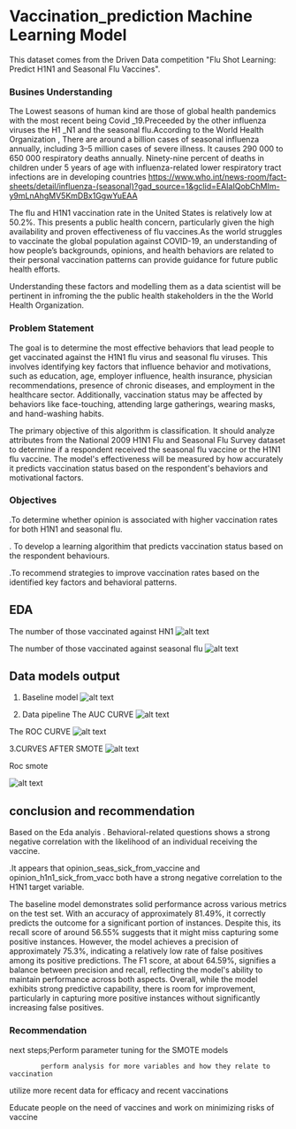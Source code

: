 
# Vaccination_prediction Machine Learning Model
This dataset comes from the Driven Data competition "Flu Shot Learning: Predict H1N1 and Seasonal Flu Vaccines".

### Busines Understanding
The Lowest seasons of  human kind  are those of global health  pandemics with the  most recent being Covid _19.Preceeded by the other influenza viruses the H1 _N1 and the seasonal flu.According to the World Health Organization , There are around a billion cases of seasonal influenza annually, including 3–5 million cases of severe illness.
It causes 290 000 to 650 000 respiratory deaths annually.
Ninety-nine percent of deaths in children under 5 years of age with influenza-related lower respiratory tract infections are in developing countries https://www.who.int/news-room/fact-sheets/detail/influenza-(seasonal)?gad_source=1&gclid=EAIaIQobChMIm-y9mLnAhgMV5KmDBx1GgwYuEAA


The flu and H1N1 vaccination rate in the United States is relatively low at 50.2%. This presents a public 
health concern, particularly given the high availability and proven effectiveness of flu vaccines.As the world struggles to vaccinate the global population against COVID-19, an understanding of how people’s backgrounds, opinions, and health behaviors are related to their personal vaccination patterns can provide guidance for future public health efforts.

Understanding these factors and modelling them  as a data scientist will be pertinent in infroming  the the public health stakeholders in the  the World Health Organization.


### Problem Statement
 The goal is to determine the most effective behaviors that lead people to get vaccinated against the H1N1 flu virus and seasonal flu viruses. This involves identifying key factors that influence behavior and motivations, such as education, age, employer influence, health insurance, physician recommendations, presence of chronic diseases, and employment in the healthcare sector. Additionally, vaccination status may be affected by behaviors like face-touching, attending large gatherings, wearing masks, and hand-washing habits.

The primary objective of this algorithm is classification. It should analyze attributes from the National 2009 H1N1 Flu and Seasonal Flu Survey dataset to determine if a respondent received the seasonal flu vaccine or the H1N1 flu vaccine. The model's effectiveness will be measured by how accurately it predicts vaccination status based on the respondent's behaviors and motivational factors.


### Objectives
.To determine whether opinion is  associated with higher vaccination rates for both H1N1 and seasonal flu.

. To develop a learning algorithim that predicts vaccination status based on the respondent behaviours.

.To recommend strategies to improve vaccination rates based on the identified key factors and behavioral patterns.


## EDA
The number of those vaccinated against HN1
![alt text](image-1.png)

The number of those vaccinated against seasonal flu
![alt text](image-2.png)

## Data models output
1. Baseline model
![alt text](image-3.png)

2. Data pipeline 
The AUC CURVE
![alt text](image-4.png)

The ROC CURVE
![alt text](image-5.png)

3.CURVES AFTER SMOTE
![alt text](image-6.png)

Roc smote

![alt text](image-7.png)
 

 ## conclusion and recommendation
 Based on the Eda analyis . Behavioral-related questions shows a strong negative correlation with the likelihood of an individual receiving the vaccine.

.It appears that opinion_seas_sick_from_vaccine and opinion_h1n1_sick_from_vacc both have a strong negative correlation to the H1N1 target variable.

The baseline model demonstrates solid performance across various metrics on the test set. With an accuracy of approximately 81.49%, it correctly predicts the outcome for a significant portion of instances. Despite this, its recall score of around 56.55% suggests that it might miss capturing some positive instances. However, the model achieves a precision of approximately 75.3%, indicating a relatively low rate of false positives among its positive predictions. The F1 score, at about 64.59%, signifies a balance between precision and recall, reflecting the model's ability to maintain performance across both aspects. Overall, while the model exhibits strong predictive capability, there is room for improvement, particularly in capturing more positive instances without significantly increasing false positives.



### Recommendation
next steps;Perform parameter tuning for the SMOTE models

            perform analysis for more variables and how they relate to vaccination


utilize more recent data for efficacy and recent vaccinations 


Educate people on the need of vaccines and work on minimizing risks of vaccine


